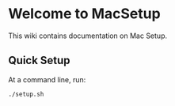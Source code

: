 # Welcome to MacSetup

This wiki contains documentation on Mac Setup.

## Quick Setup
At a command line, run:

```
./setup.sh
```


